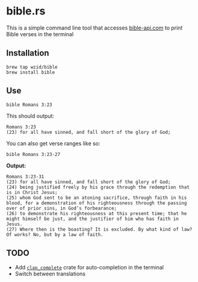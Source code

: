 # **bible.rs**
This is a simple command line tool that accesses [bible-api.com](https://bible-api.com/) to print Bible verses in the terminal

## **Installation**
```
brew tap wzid/bible
brew install bible
```

## **Use**
```
bible Romans 3:23
```
This should output:
```
Romans 3:23
(23) for all have sinned, and fall short of the glory of God;
```
You can also get verse ranges like so:
```
bible Romans 3:23-27
```
**Output:**
```
Romans 3:23-31
(23) for all have sinned, and fall short of the glory of God;
(24) being justified freely by his grace through the redemption that is in Christ Jesus;
(25) whom God sent to be an atoning sacrifice, through faith in his blood, for a demonstration of his righteousness through the passing over of prior sins, in God’s forbearance;
(26) to demonstrate his righteousness at this present time; that he might himself be just, and the justifier of him who has faith in Jesus.
(27) Where then is the boasting? It is excluded. By what kind of law? Of works? No, but by a law of faith.
```


## **TODO**
- Add [`clap_complete`](https://docs.rs/clap_complete/latest/clap_complete/) crate for auto-completion in the terminal
- Switch between translations